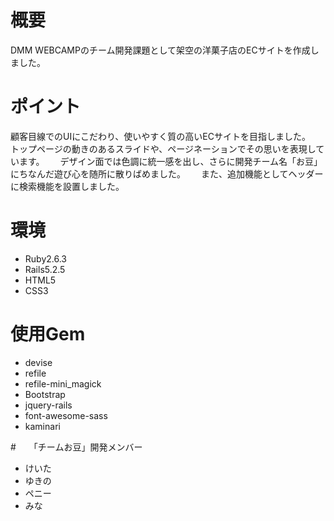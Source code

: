 # 概要
DMM WEBCAMPのチーム開発課題として架空の洋菓子店のECサイトを作成しました。

# ポイント
顧客目線でのUIにこだわり、使いやすく質の高いECサイトを目指しました。　　
トップページの動きのあるスライドや、ページネーションでその思いを表現しています。　　
デザイン面では色調に統一感を出し、さらに開発チーム名「お豆」にちなんだ遊び心を随所に散りばめました。　　
また、追加機能としてヘッダーに検索機能を設置しました。

# 環境
* Ruby2.6.3
* Rails5.2.5
* HTML5
* CSS3

# 使用Gem
* devise
* refile
* refile-mini_magick
* Bootstrap
* jquery-rails
* font-awesome-sass
* kaminari

#　　「チームお豆」開発メンバー
* けいた
* ゆきの
* ペニー
* みな
